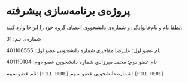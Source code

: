 # پروژه‌ی برنامه‌سازی پیشرفته
لطفا نام و نام‌خانوادگی و شماره‌ی دانشجووی اعضای گروه خود را این‌جا وارد کنید:

شماره‌ی تیم: 31

نام عضو اول: علیرضا مفاخری
شماره دانشجویی عضو اول: 401106555

نام عضو دوم: محمد میرزادی
شماره دانشجویی عضو دوم: 401110104

نام عضو سوم: `[FILL HERE]`
شماره دانشجویی عضو سوم: `[FILL HERE]`
